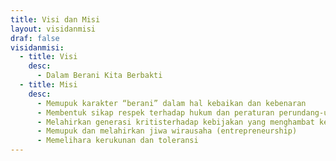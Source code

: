 ```yaml
---
title: Visi dan Misi
layout: visidanmisi
draf: false
visidanmisi:
  - title: Visi
    desc:
      - Dalam Berani Kita Berbakti
  - title: Misi
    desc:
      - Memupuk karakter “berani” dalam hal kebaikan dan kebenaran
      - Membentuk sikap respek terhadap hukum dan peraturan perundang-undangan
      - Melahirkan generasi kritisterhadap kebijakan yang menghambat kemajuan
      - Memupuk dan melahirkan jiwa wirausaha (entrepreneurship)
      - Memelihara kerukunan dan toleransi
---
```

